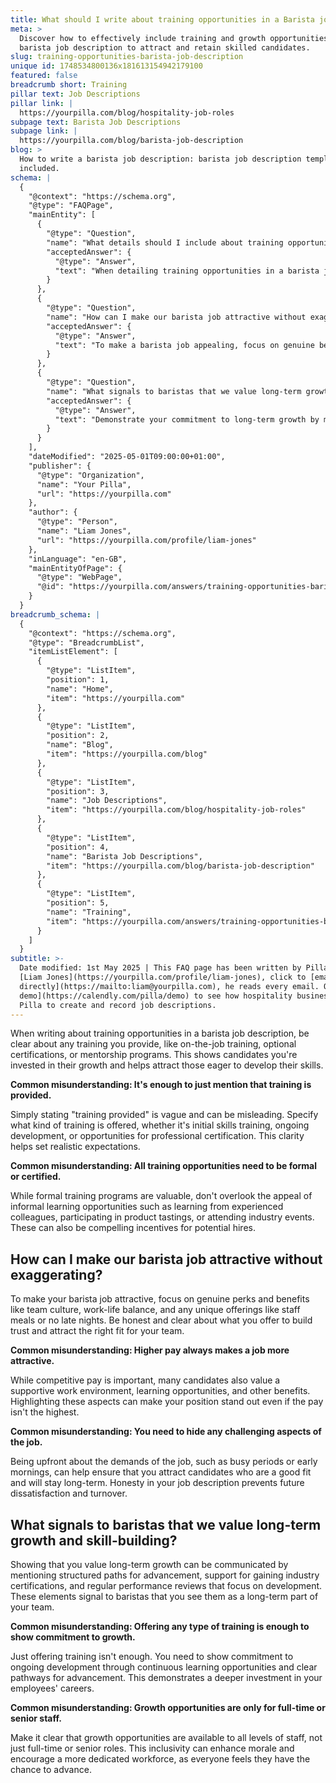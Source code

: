```yaml
---
title: What should I write about training opportunities in a Barista job description?
meta: >
  Discover how to effectively include training and growth opportunities in a
  barista job description to attract and retain skilled candidates.
slug: training-opportunities-barista-job-description
unique id: 1748534800136x181613154942179100
featured: false
breadcrumb short: Training
pillar text: Job Descriptions
pillar link: |
  https://yourpilla.com/blog/hospitality-job-roles
subpage text: Barista Job Descriptions
subpage link: |
  https://yourpilla.com/blog/barista-job-description
blog: >
  How to write a barista job description: barista job description template
  included.
schema: |
  {
    "@context": "https://schema.org",
    "@type": "FAQPage",
    "mainEntity": [
      {
        "@type": "Question",
        "name": "What details should I include about training opportunities in a Barista job description?",
        "acceptedAnswer": {
          "@type": "Answer",
          "text": "When detailing training opportunities in a barista job description, specify any provided training such as on-the-job learning, optional certifications, or mentorship programs. Clearly outline the kind of training offered, whether it includes initial skills training, ongoing development, or opportunities for professional certification, to clearly set expectations and show commitment to the growth of potential employees."
        }
      },
      {
        "@type": "Question",
        "name": "How can I make our barista job attractive without exaggerating?",
        "acceptedAnswer": {
          "@type": "Answer",
          "text": "To make a barista job appealing, focus on genuine benefits such as positive team culture, work-life balance, and unique offerings like staff meals or structured working hours. Clearly articulate these perks and maintain honesty about the demands of the job, such as busy periods or early start times, to attract suitable candidates who are likely to stay with your team long term."
        }
      },
      {
        "@type": "Question",
        "name": "What signals to baristas that we value long-term growth and skill-building?",
        "acceptedAnswer": {
          "@type": "Answer",
          "text": "Demonstrate your commitment to long-term growth by mentioning structured paths for advancement, support for gaining industry certifications, and performance reviews focused on development. Highlight that growth opportunities are available for all staff levels, reinforcing the promise of ongoing development and career progression."
        }
      }
    ],
    "dateModified": "2025-05-01T09:00:00+01:00",
    "publisher": {
      "@type": "Organization",
      "name": "Your Pilla",
      "url": "https://yourpilla.com"
    },
    "author": {
      "@type": "Person",
      "name": "Liam Jones",
      "url": "https://yourpilla.com/profile/liam-jones"
    },
    "inLanguage": "en-GB",
    "mainEntityOfPage": {
      "@type": "WebPage",
      "@id": "https://yourpilla.com/answers/training-opportunities-barista-job-description"
    }
  }
breadcrumb_schema: |
  {
    "@context": "https://schema.org",
    "@type": "BreadcrumbList",
    "itemListElement": [
      {
        "@type": "ListItem",
        "position": 1,
        "name": "Home",
        "item": "https://yourpilla.com"
      },
      {
        "@type": "ListItem",
        "position": 2,
        "name": "Blog",
        "item": "https://yourpilla.com/blog"
      },
      {
        "@type": "ListItem",
        "position": 3,
        "name": "Job Descriptions",
        "item": "https://yourpilla.com/blog/hospitality-job-roles"
      },
      {
        "@type": "ListItem",
        "position": 4,
        "name": "Barista Job Descriptions",
        "item": "https://yourpilla.com/blog/barista-job-description"
      },
      {
        "@type": "ListItem",
        "position": 5,
        "name": "Training",
        "item": "https://yourpilla.com/answers/training-opportunities-barista-job-description"
      }
    ]
  }
subtitle: >-
  Date modified: 1st May 2025 | This FAQ page has been written by Pilla Founder,
  [Liam Jones](https://yourpilla.com/profile/liam-jones), click to [email Liam
  directly](https://mailto:liam@yourpilla.com), he reads every email. Or [book a
  demo](https://calendly.com/pilla/demo) to see how hospitality businesses use
  Pilla to create and record job descriptions.
---
```

When writing about training opportunities in a barista job description, be clear about any training you provide, like on-the-job training, optional certifications, or mentorship programs. This shows candidates you're invested in their growth and helps attract those eager to develop their skills.

**Common misunderstanding: It's enough to just mention that training is provided.**

Simply stating "training provided" is vague and can be misleading. Specify what kind of training is offered, whether it's initial skills training, ongoing development, or opportunities for professional certification. This clarity helps set realistic expectations.

**Common misunderstanding: All training opportunities need to be formal or certified.**

While formal training programs are valuable, don't overlook the appeal of informal learning opportunities such as learning from experienced colleagues, participating in product tastings, or attending industry events. These can also be compelling incentives for potential hires.

## How can I make our barista job attractive without exaggerating?

To make your barista job attractive, focus on genuine perks and benefits like team culture, work-life balance, and any unique offerings like staff meals or no late nights. Be honest and clear about what you offer to build trust and attract the right fit for your team.

**Common misunderstanding: Higher pay always makes a job more attractive.**

While competitive pay is important, many candidates also value a supportive work environment, learning opportunities, and other benefits. Highlighting these aspects can make your position stand out even if the pay isn't the highest.

**Common misunderstanding: You need to hide any challenging aspects of the job.**

Being upfront about the demands of the job, such as busy periods or early mornings, can help ensure that you attract candidates who are a good fit and will stay long-term. Honesty in your job description prevents future dissatisfaction and turnover.

## What signals to baristas that we value long-term growth and skill-building?

Showing that you value long-term growth can be communicated by mentioning structured paths for advancement, support for gaining industry certifications, and regular performance reviews that focus on development. These elements signal to baristas that you see them as a long-term part of your team.

**Common misunderstanding: Offering any type of training is enough to show commitment to growth.**

Just offering training isn't enough. You need to show commitment to ongoing development through continuous learning opportunities and clear pathways for advancement. This demonstrates a deeper investment in your employees' careers.

**Common misunderstanding: Growth opportunities are only for full-time or senior staff.**

Make it clear that growth opportunities are available to all levels of staff, not just full-time or senior roles. This inclusivity can enhance morale and encourage a more dedicated workforce, as everyone feels they have the chance to advance.
